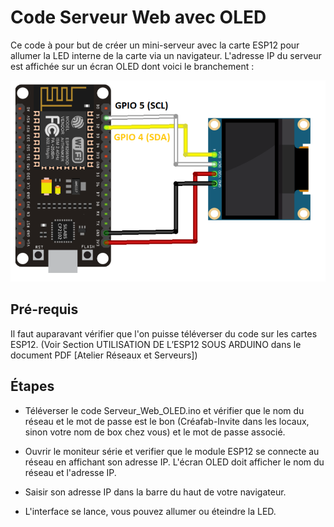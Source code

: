 # Code Serveur Web avec OLED

Ce code à pour but de créer un mini-serveur avec la carte ESP12 pour allumer la LED interne de la carte via un navigateur.
L'adresse IP du serveur est affichée sur un écran OLED dont voici le branchement :

![WEB](.img/esp_oled.png)

## Pré-requis

Il faut auparavant vérifier que l'on puisse téléverser du code sur les cartes ESP12. (Voir Section UTILISATION DE L’ESP12 SOUS ARDUINO dans le document PDF [Atelier Réseaux et Serveurs])

## Étapes

- Téléverser le code Serveur_Web_OLED.ino et vérifier que le nom du réseau et le mot de passe est le bon (Créafab-Invite dans les locaux, sinon votre nom de box chez vous) et le mot de passe associé.

- Ouvrir le moniteur série et verifier que le module ESP12  se connecte au réseau en affichant son adresse IP.
  L'écran OLED doit afficher le nom du réseau et l'adresse IP.

- Saisir son adresse IP dans la barre du haut de votre navigateur.

- L'interface se lance, vous pouvez allumer ou éteindre la LED.

